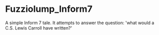 # Fuzziolump_Inform7
A simple Inform 7 tale.  It attempts to answer the question: 'what would a C.S. Lewis Carroll have written?'
